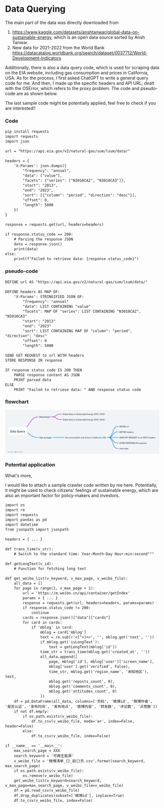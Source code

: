 # Data Querying
  The main part of the data was directly downloaded from
1.	 https://www.kaggle.com/datasets/anshtanwar/global-data-on-sustainable-energy, which is an open data source sorted by Ansh Tanwar. 
2.	 New data for 2021-2022 from the World Bank https://datacatalog.worldbank.org/search/dataset/0037712/World-Development-Indicators

  Additionally, there is also a data query code, which is used for scraping data on the EIA website, including gas consumption and prices in California, USA. As for the process, I first asked ChatGPT to write a general query code for me. And then, I made up the specific headers and API URL; dealt with the OSError, which refers to the proxy problem. The code and pseudo-code are as shown below.
 
  The last sample code might be potentially applied, feel free to check if you are interested!!


### Code
```
pip install requests
import requests
import json

url = "https://api.eia.gov/v2/natural-gas/sum/lsum/data/"

headers = {
    'X-Params': json.dumps({
        "frequency": "annual",
        "data": ["value"],
        "facets": {"series": ["N3010CA2", "N3010CA3"]},
        "start": "2013",
        "end": "2023",
        "sort": [{"column": "period", "direction": "desc"}],
        "offset": 0,
        "length": 5000
    })
}

response = requests.get(url, headers=headers)

if response.status_code == 200:
    # Parsing the response JSON
    data = response.json()
    print(data)
else:
    print(f"Failed to retrieve data: {response.status_code}")

```

###  pseudo-code
```
DEFINE url AS "https://api.eia.gov/v2/natural-gas/sum/lsum/data/"

DEFINE headers AS MAP OF:
    'X-Params': STRINGIFIED JSON OF:
        "frequency": "annual"
        "data": LIST CONTAINING "value"
        "facets": MAP OF "series": LIST CONTAINING "N3010CA2", "N3010CA3"
        "start": "2013"
        "end": "2023"
        "sort": LIST CONTAINING MAP OF "column": "period", "direction": "desc"
        "offset": 0
        "length": 5000

SEND GET REQUEST to url WITH headers
STORE RESPONSE IN response

IF response status code IS 200 THEN
    PARSE response content AS JSON
    PRINT parsed data
ELSE
    PRINT "Failed to retrieve data: " AND response status code
```

### flowchart
![image](DataQuery.png)


### Potential application

What's more,

I would like to attach a sample crawler code written by me here. Potentially, it might be used to check citizens' feelings of sustainable energy, which are also an important factor for policy-makers and investors.
```
import os
import re
import requests
import pandas as pd
import datetime
from jsonpath import jsonpath

headers = { ... }  

def trans_time(v_str):
    # Switch to the standard time: Year-Month-Day Hour:min:second"""

def getLongText(v_id):
    # Function for fetching long text

def get_weibo_list(v_keyword, v_max_page, v_weibo_file):
    all_data = []
    for page in range(1, v_max_page + 1):
        url = 'https://m.weibo.cn/api/container/getIndex'
        params = { ... }  
        response = requests.get(url, headers=headers, params=params)
        if response.status_code != 200:
            continue
        cards = response.json()["data"]["cards"]
        for card in cards:
            if 'mblog' in card:
                mblog = card['mblog']
                text = re.sub(r'<[^>]+>', '', mblog.get('text', ''))
                if mblog.get('isLongText'):
                    text = getLongText(mblog['id'])
                time_str = trans_time(mblog.get('created_at', ''))
                all_data.append([
                    page, mblog['id'], mblog['user']['screen_name'], 
                    mblog['user'].get('verified', False),
                    time_str, mblog.get('region_name', '未知地区'), text, 
                    mblog.get('reposts_count', 0), 
                    mblog.get('comments_count', 0), 
                    mblog.get('attitudes_count', 0)
                ])
    df = pd.DataFrame(all_data, columns=['页码', '微博id', '微博作者', '是否认证', '发布时间', '发布地点', '微博内容', '转发数', '评论数', '点赞数'])
    if not df.empty:
        if os.path.exists(v_weibo_file):
            df.to_csv(v_weibo_file, mode='a+', index=False, header=False)
        else:
            df.to_csv(v_weibo_file, index=False)

if __name__ == '__main__':
    max_search_page = XXX
    search_keyword = '可再生能源'
    v_weibo_file = '微博清单_{}_前{}页.csv'.format(search_keyword, max_search_page)
    if os.path.exists(v_weibo_file):
        os.remove(v_weibo_file)
    get_weibo_list(v_keyword=search_keyword, v_max_page=max_search_page, v_weibo_file=v_weibo_file)
    df = pd.read_csv(v_weibo_file)
    df.drop_duplicates(subset=['微博id'], inplace=True)
    df.to_csv(v_weibo_file, index=False)

```
